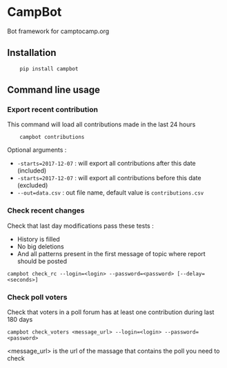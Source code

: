 # CampBot

Bot framework for camptocamp.org

## Installation

```batch
    pip install campbot
```

## Command line usage

### Export recent contribution

This command will load all contributions made in the last 24 hours

```batch
    campbot contributions
```

Optional arguments : 

* `-starts=2017-12-07` : will export all contributions after this date (included)
* `-starts=2017-12-07` : will export all contributions before this date (excluded)
* `--out=data.csv` : out file name, default value is `contributions.csv`


### Check recent changes
Check that last day modifications pass these tests : 
  
* History is filled
* No big deletions
* And all patterns present in the first message of topic where report should be posted

```batch
campbot check_rc --login=<login> --password=<password> [--delay=<seconds>]
```
  
  
### Check poll voters

Check that voters in a poll forum has at least one contribution during last 180 days

```batch
campbot check_voters <message_url> --login=<login> --password=<password>
```

<message_url> is the url of the massage that contains the poll you need to check



